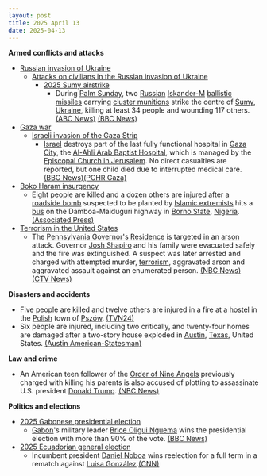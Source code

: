 ```yaml
---
layout: post
title: 2025 April 13
date: 2025-04-13
---
```



**Armed conflicts and attacks**

* [Russian invasion of Ukraine](https://en.wikipedia.org/wiki/Russian_invasion_of_Ukraine "Russian invasion of Ukraine")
  + [Attacks on civilians in the Russian invasion of Ukraine](https://en.wikipedia.org/wiki/Attacks_on_civilians_in_the_Russian_invasion_of_Ukraine "Attacks on civilians in the Russian invasion of Ukraine")
    - [2025 Sumy airstrike](https://en.wikipedia.org/wiki/2025_Sumy_airstrike "2025 Sumy airstrike")
      * During [Palm Sunday](https://en.wikipedia.org/wiki/Palm_Sunday "Palm Sunday"), two [Russian](https://en.wikipedia.org/wiki/Russian_Armed_Forces "Russian Armed Forces") [Iskander-M](https://en.wikipedia.org/wiki/9K720_Iskander "9K720 Iskander") [ballistic missiles](https://en.wikipedia.org/wiki/Ballistic_missile "Ballistic missile") carrying [cluster munitions](https://en.wikipedia.org/wiki/Cluster_munition "Cluster munition") strike the centre of [Sumy](https://en.wikipedia.org/wiki/Sumy "Sumy"), [Ukraine](https://en.wikipedia.org/wiki/Ukraine "Ukraine"), killing at least 34 people and wounding 117 others. [(ABC News)](https://abcnews.go.com/International/russian-missile-strike-ukraines-sumy-kills-mayor/story?id=120759230) [(BBC News)](https://www.bbc.co.uk/news/live/cd02zgrd3nnt)
* [Gaza war](https://en.wikipedia.org/wiki/Gaza_war "Gaza war")
  + [Israeli invasion of the Gaza Strip](https://en.wikipedia.org/wiki/Israeli_invasion_of_the_Gaza_Strip "Israeli invasion of the Gaza Strip")
    - [Israel](https://en.wikipedia.org/wiki/Israel "Israel") destroys part of the last fully functional hospital in [Gaza City](https://en.wikipedia.org/wiki/Gaza_City "Gaza City"), the [Al-Ahli Arab Baptist Hospital](https://en.wikipedia.org/wiki/Al-Ahli_Arab_Hospital "Al-Ahli Arab Hospital"), which is managed by the [Episcopal Church in Jerusalem](https://en.wikipedia.org/wiki/Episcopal_Church_in_Jerusalem_and_the_Middle_East "Episcopal Church in Jerusalem and the Middle East"). No direct casualties are reported, but one child died due to interrupted medical care. [(BBC News)](https://www.bbc.com/news/articles/cjr7l123zy5o)[(PCHR Gaza)](https://pchrgaza.org/israel-bombs-gazas-baptist-hospital-putting-it-out-of-service-and-leaving-nearly-one-million-palestinians-with-no-lifesaving-healthcare-services)
* [Boko Haram insurgency](https://en.wikipedia.org/wiki/Boko_Haram_insurgency "Boko Haram insurgency")
  + Eight people are killed and a dozen others are injured after a [roadside bomb](https://en.wikipedia.org/wiki/Improvised_explosive_device "Improvised explosive device") suspected to be planted by [Islamic extremists](https://en.wikipedia.org/wiki/Islamic_extremism "Islamic extremism") hits a [bus](https://en.wikipedia.org/wiki/Bus "Bus") on the Damboa-Maiduguri highway in [Borno State](https://en.wikipedia.org/wiki/Borno_State "Borno State"), [Nigeria](https://en.wikipedia.org/wiki/Nigeria "Nigeria"). [(Associated Press)](https://apnews.com/article/10a769e94ab3c0b475e09f20ccd0742c)
* [Terrorism in the United States](https://en.wikipedia.org/wiki/Terrorism_in_the_United_States "Terrorism in the United States")
  + The [Pennsylvania Governor's Residence](https://en.wikipedia.org/wiki/Pennsylvania_Governor%27s_Residence "Pennsylvania Governor's Residence") is targeted in an [arson](https://en.wikipedia.org/wiki/Arson "Arson") attack. Governor [Josh Shapiro](https://en.wikipedia.org/wiki/Josh_Shapiro "Josh Shapiro") and his family were evacuated safely and the fire was extinguished. A suspect was later arrested and charged with attempted murder, [terrorism](https://en.wikipedia.org/wiki/Terrorism "Terrorism"), aggravated arson and aggravated assault against an enumerated person. [(NBC News)](https://www.nbcnews.com/news/us-news/gov-josh-shapiro-residence-arson-investigation-rcna201044) [(CTV News)](https://www.ctvnews.ca/world/article/police-someone-set-fire-to-pennsylvania-governors-residence-no-one-was-injured/)

**Disasters and accidents**

* Five people are killed and twelve others are injured in a fire at a [hostel](https://en.wikipedia.org/wiki/Hostel "Hostel") in the [Polish](https://en.wikipedia.org/wiki/Poland "Poland") town of [Pszów](https://en.wikipedia.org/wiki/Psz%C3%B3w "Pszów"). [(TVN24)](https://tvn24.pl/polska/pszow-pozar-hotelu-piec-osob-nie-zyje-st8409121)
* Six people are injured, including two critically, and twenty-four homes are damaged after a two-story house exploded in [Austin](https://en.wikipedia.org/wiki/Austin%2C_Texas "Austin, Texas"), [Texas](https://en.wikipedia.org/wiki/Texas "Texas"), United States. [(Austin American-Statesman)](https://www.statesman.com/story/news/local/2025/04/13/house-explodes-in-northwest-austin-mc-neil-road-us-183-police-say/83071996007/)

**Law and crime**

* An American teen follower of the [Order of Nine Angels](/w/index.php?title=Order_of_Nine_Angels&action=edit&redlink=1 "Order of Nine Angels (page does not exist)") previously charged with killing his parents is also accused of plotting to assassinate U.S. president [Donald Trump](https://en.wikipedia.org/wiki/Donald_Trump "Donald Trump"). [(NBC News)](https://www.nbcnews.com/news/us-news/teen-charged-killing-parents-planned-assassinate-trump-rcna201054)

**Politics and elections**

* [2025 Gabonese presidential election](https://en.wikipedia.org/wiki/2025_Gabonese_presidential_election "2025 Gabonese presidential election")
  + [Gabon](https://en.wikipedia.org/wiki/Gabon "Gabon")'s military leader [Brice Oligui Nguema](https://en.wikipedia.org/wiki/Brice_Oligui_Nguema "Brice Oligui Nguema") wins the presidential election with more than 90% of the vote. [(BBC News)](https://www.bbc.com/news/articles/cp31kxg35dro)
* [2025 Ecuadorian general election](https://en.wikipedia.org/wiki/2025_Ecuadorian_general_election "2025 Ecuadorian general election")
  + Incumbent president [Daniel Noboa](https://en.wikipedia.org/wiki/Daniel_Noboa "Daniel Noboa") wins reelection for a full term in a rematch against [Luisa González](https://en.wikipedia.org/wiki/Luisa_Gonz%C3%A1lez "Luisa González").[(CNN)](https://edition.cnn.com/2025/04/13/americas/ecuador-vote-noboa-gonzalez-latam-intl/index.html)
